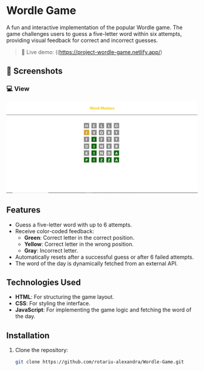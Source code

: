 # Wordle Game

A fun and interactive implementation of the popular Wordle game. The game challenges users to guess a five-letter word within six attempts, providing visual feedback for correct and incorrect guesses.

> 🔴 Live demo: ((https://project-wordle-game.netlify.app/)

## 📸 Screenshots

### 💻 View
![Screenshot](assets/Screenshot-Wordle.jpg)


## Features

- Guess a five-letter word with up to 6 attempts.
- Receive color-coded feedback:
  - **Green**: Correct letter in the correct position.
  - **Yellow**: Correct letter in the wrong position.
  - **Gray**: Incorrect letter.
- Automatically resets after a successful guess or after 6 failed attempts.
- The word of the day is dynamically fetched from an external API.

## Technologies Used

- **HTML**: For structuring the game layout.
- **CSS**: For styling the interface.
- **JavaScript**: For implementing the game logic and fetching the word of the day.

## Installation

1. Clone the repository:
   ```bash
   git clone https://github.com/rotariu-alexandra/Wordle-Game.git
